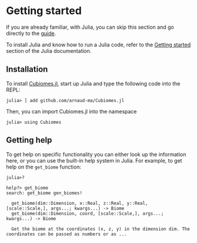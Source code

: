 # Getting started

If you are already familiar, with Julia, you can skip this section and go directly to the [guide](literate_generated/guide.md).

To install Julia and know how to run a Julia code, refer to the [Getting started](https://docs.julialang.org/en/v1/manual/getting-started/) section of the Julia documentation.

## Installation

To install [Cubiomes.jl](https://github.com/arnaud-ma/Cubiomes.jl), start up Julia and type the following code into the REPL:

```julia-repl
julia> ] add github.com/arnaud-ma/Cubiomes.jl
```

Then, you can import Cubiomes.jl into the namespace

```julia-repl
julia> using Cubiomes
```

## Getting help

To get help on specific functionality you can either look up the information here, or you can use the built-in help system in Julia. For example, to get help on the `get_biome` function:

```julia-repl
julia>?

help?> get_biome
search: get_biome gen_biomes!

  get_biome(dim::Dimension, x::Real, z::Real, y::Real, [scale::Scale,], args...; kwargs...) -> Biome
  get_biome(dim::Dimension, coord, [scale::Scale,], args...; kwargs...) -> Biome

  Get the biome at the coordinates (x, z, y) in the dimension dim. The coordinates can be passed as numbers or as ...
```
